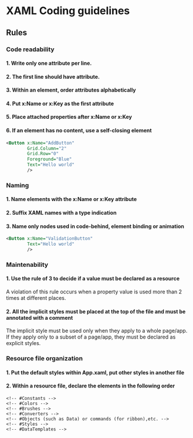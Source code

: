 XAML Coding guidelines
======================

## Rules

### Code readability

#### 1. Write only one attribute per line.
#### 2. The first line should have attribute.
#### 3. Within an element, order attributes alphabetically
#### 4. Put x:Name or x:Key as the first attribute
#### 5. Place attached properties after x:Name or x:Key
#### 6. If an element has no content, use a self-closing element
     
```xml
<Button x:Name="AddButton"
        Grid.Column="2"
        Grid.Row="0"
        Foreground="Blue"
        Text="Hello world" 
        />
```

### Naming

#### 1. Name elements with the x:Name or x:Key attribute
#### 2. Suffix XAML names with a type indication
#### 3. Name only nodes used in code-behind, element binding or animation

```xml
<Button x:Name="ValidationButton"
        Text="Hello world" 
        />
```

### Maintenability

#### 1. Use the rule of 3 to decide if a value must be declared as a resource
A violation of this rule occurs when a property value is used more than 2 times at different places.
#### 2. All the implicit styles must be placed at the top of the file and must be annotated with a comment
The implicit style must be used only when they apply to a whole page/app. If they apply only to a subset of a page/app,
they must be declared as explicit styles.

### Resource file organization

#### 1. Put the default styles within App.xaml, put other styles in another file
#### 2. Within a resource file, declare the elements in the following order

```
<!-- #Constants -->
<!-- #Colors -->
<!-- #Brushes -->
<!-- #Converters -->
<!-- #Objects (such as Data) or commands (for ribbon),etc. -->
<!-- #Styles -->
<!-- #DataTemplates -->
```
